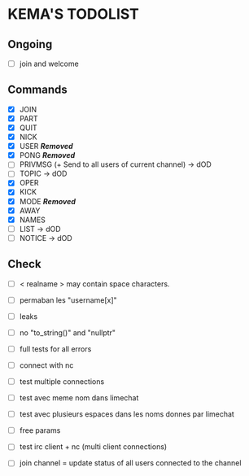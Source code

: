 # KEMA'S TODOLIST

## Ongoing

- [ ] join and welcome

## Commands

- [x] JOIN
- [x] PART
- [x] QUIT
- [x] NICK
- [x] USER ***Removed***
- [x] PONG ***Removed***
- [ ] PRIVMSG (+ Send to all users of current channel) -> dOD
- [ ] TOPIC -> dOD
- [x] OPER
- [x] KICK
- [x] MODE ***Removed***
- [x] AWAY
- [x] NAMES
- [ ] LIST -> dOD
- [ ] NOTICE -> dOD

## Check

- [ ] < realname > may contain space characters.
- [ ] permaban les "username[x]"
- [ ] leaks
- [ ] no "to_string()" and "nullptr"
- [ ] full tests for all errors
- [ ] connect with nc
- [ ] test multiple connections
- [ ] test avec meme nom dans limechat
- [ ] test avec plusieurs espaces dans les noms donnes par limechat
- [ ] free params
- [ ] test irc client + nc (multi client connections)
- [ ] join channel = update status of all users connected to the channel



